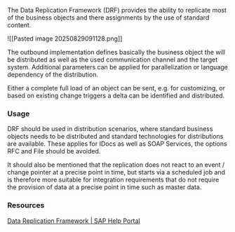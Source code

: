 The Data Replication Framework (DRF) provides the ability to replicate most of the business objects and there assignments by the use of standard content. 

![[Pasted image 20250829091128.png]]

The outbound implementation defines basically the business object the will be distributed as well as the used communication channel and the target system. Additional parameters can be applied for parallelization or language dependency of the distribution. 

Either a complete full load of an object can be sent, e.g. for customizing, or based on existing change triggers a delta can be identified and distributed.

### Usage
DRF should be used in distribution scenarios, where standard business objects needs to be distributed and standard technologies for distributions are available. These applies for IDocs as well as SOAP Services, the options RFC and File should be avoided.

It should also be mentioned that the replication does not react to an event / change pointer at a precise point in time, but starts via a scheduled job and is therefore more suitable for integration requirements that do not require the provision of data at a precise point in time such as master data.

### Resources
[Data Replication Framework | SAP Help Portal](https://help.sap.com/docs/SAP_S4HANA_ON-PREMISE/8308e6d301d54584a33cd04a9861bc52/88e3f5577c84bc12e10000000a4450e5.html?locale=en-US)